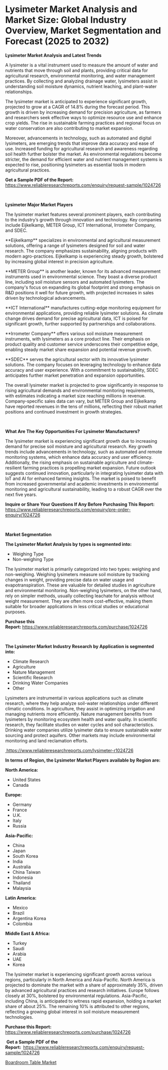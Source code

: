 <p><h1>Lysimeter Market Analysis and Market Size: Global Industry Overview, Market Segmentation and Forecast (2025 to 2032)</h1></p><p><strong>Lysimeter Market Analysis and Latest Trends</strong></p>
<p><p>A lysimeter is a vital instrument used to measure the amount of water and nutrients that move through soil and plants, providing critical data for agricultural research, environmental monitoring, and water management practices. By collecting and analyzing drainage water, lysimeters assist in understanding soil moisture dynamics, nutrient leaching, and plant-water relationships.</p><p>The lysimeter market is anticipated to experience significant growth, projected to grow at a CAGR of 14.8% during the forecast period. This growth is driven by increasing demand for precision agriculture, as farmers and researchers seek effective ways to optimize resource use and enhance crop yields. The rise in sustainable farming practices and regional focus on water conservation are also contributing to market expansion. </p><p>Moreover, advancements in technology, such as automated and digital lysimeters, are emerging trends that improve data accuracy and ease of use. Increased funding for agricultural research and awareness regarding soil health further bolster the market. As environmental regulations become stricter, the demand for efficient water and nutrient management systems is expected to rise, positioning lysimeters as essential tools in modern agricultural practices.</p></p>
<p><strong>Get a Sample PDF of the Report:&nbsp;</strong> <a href="https://www.reliableresearchreports.com/enquiry/request-sample/1024726?utm_campaign=3210&utm_medium=2&utm_source=Github&utm_content=ia&utm_term=06032025&utm_id=lysimeter">https://www.reliableresearchreports.com/enquiry/request-sample/1024726</a></p>
<p>&nbsp;</p>
<p><strong>Lysimeter Major Market Players</strong></p>
<p><p>The lysimeter market features several prominent players, each contributing to the industry’s growth through innovation and technology. Key companies include Eijkelkamp, METER Group, ICT International, Irrometer Company, and SDEC.</p><p>**Eijkelkamp** specializes in environmental and agricultural measurement solutions, offering a range of lysimeters designed for soil and water research. The company emphasizes sustainability, aligning products with modern agro-practices. Eijkelkamp is experiencing steady growth, bolstered by increasing global interest in precision agriculture.</p><p>**METER Group** is another leader, known for its advanced measurement instruments used in environmental science. They boast a diverse product line, including soil moisture sensors and automated lysimeters. The company's focus on expanding its global footprint and strong emphasis on R&D positions it well for future growth, with projected increases in sales driven by technological advancements.</p><p>**ICT International** manufactures cutting-edge monitoring equipment for environmental applications, providing reliable lysimeter solutions. As climate change drives demand for precise agricultural data, ICT is poised for significant growth, further supported by partnerships and collaborations.</p><p>**Irrometer Company** offers various soil moisture measurement instruments, with lysimeters as a core product line. Their emphasis on product quality and customer service underscores their competitive edge, enabling steady market share expansion and potential revenue growth.</p><p>**SDEC** serves the agricultural sector with its innovative lysimeter solutions. The company focuses on leveraging technology to enhance data accuracy and user experience. With a commitment to sustainability, SDEC anticipates further market penetration and expansion opportunities.</p><p>The overall lysimeter market is projected to grow significantly in response to rising agricultural demands and environmental monitoring requirements, with estimates indicating a market size reaching millions in revenue. Company-specific sales data can vary, but METER Group and Eijkelkamp have reported revenues in the tens of millions, reflecting their robust market positions and continued investment in growth strategies.</p></p>
<p>&nbsp;</p>
<p><strong>What Are The Key Opportunities For Lysimeter Manufacturers?</strong></p>
<p><p>The lysimeter market is experiencing significant growth due to increasing demand for precise soil moisture and agricultural research. Key growth trends include advancements in technology, such as automated and remote monitoring systems, which enhance data accuracy and user efficiency. Additionally, the rising emphasis on sustainable agriculture and climate-resilient farming practices is propelling market expansion. Future outlook suggests continued innovation, particularly in integrating lysimeter data with IoT and AI for enhanced farming insights. The market is poised to benefit from increased governmental and academic investments in environmental monitoring and agricultural sustainability, leading to a robust CAGR over the next five years.</p></p>
<p><strong>Inquire or Share Your Questions If Any Before Purchasing This Report:</strong> <a href="https://www.reliableresearchreports.com/enquiry/pre-order-enquiry/1024726?utm_campaign=3210&utm_medium=2&utm_source=Github&utm_content=ia&utm_term=06032025&utm_id=lysimeter">https://www.reliableresearchreports.com/enquiry/pre-order-enquiry/1024726</a></p>
<p>&nbsp;</p>
<p><strong>Market Segmentation</strong></p>
<p><strong>The Lysimeter Market Analysis by types is segmented into:</strong></p>
<p><ul><li>Weighing Type</li><li>Non-weighing Type</li></ul></p>
<p><p>The lysimeter market is primarily categorized into two types: weighing and non-weighing. Weighing lysimeters measure soil moisture by tracking changes in weight, providing precise data on water usage and evapotranspiration. These are valuable for detailed studies in agriculture and environmental monitoring. Non-weighing lysimeters, on the other hand, rely on simpler methods, usually collecting leachate for analysis without weight measurement. They are often more cost-effective, making them suitable for broader applications in less critical studies or educational purposes.</p></p>
<p><strong>Purchase this Report:&nbsp;</strong><a href="https://www.reliableresearchreports.com/purchase/1024726?utm_campaign=3210&utm_medium=2&utm_source=Github&utm_content=ia&utm_term=06032025&utm_id=lysimeter">https://www.reliableresearchreports.com/purchase/1024726</a></p>
<p>&nbsp;</p>
<p><strong>The Lysimeter Market Industry Research by Application is segmented into:</strong></p>
<p><ul><li>Climate Research</li><li>Agriculture</li><li>Nature Management</li><li>Scientific Research</li><li>Drinking Water Companies</li><li>Other</li></ul></p>
<p><p>Lysimeters are instrumental in various applications such as climate research, where they help analyze soil-water relationships under different climatic conditions. In agriculture, they assist in optimizing irrigation and managing nutrients more efficiently. Nature management benefits from lysimeters by monitoring ecosystem health and water quality. In scientific research, they facilitate studies on water cycles and soil characteristics. Drinking water companies utilize lysimeter data to ensure sustainable water sourcing and protect aquifers. Other markets may include environmental monitoring and land reclamation efforts.</p></p>
<p><a href="https://www.reliableresearchreports.com/lysimeter-r1024726?utm_campaign=3210&utm_medium=2&utm_source=Github&utm_content=ia&utm_term=06032025&utm_id=lysimeter">&nbsp;https://www.reliableresearchreports.com/lysimeter-r1024726</a></p>
<p><strong>In terms of Region, the Lysimeter Market Players available by Region are:</strong></p>
<p>
    <p> <strong> North America: </strong>
        <ul>
            <li>United States</li>
            <li>Canada</li>
        </ul>
        </p> 
    <p> <strong> Europe: </strong>
        <ul>
            <li>Germany</li>
            <li>France</li>
            <li>U.K.</li>
            <li>Italy</li>
            <li>Russia</li>
        </ul>
        </p> 
    <p> <strong> Asia-Pacific: </strong>
        <ul>
            <li>China</li>
            <li>Japan</li>
            <li>South Korea</li>
            <li>India</li>
            <li>Australia</li>
            <li>China Taiwan</li>
            <li>Indonesia</li>
            <li>Thailand</li>
            <li>Malaysia</li>
        </ul>
        </p> 
    <p> <strong> Latin America: </strong>
        <ul>
            <li>Mexico</li>
            <li>Brazil</li>
            <li>Argentina Korea</li>
            <li>Colombia</li>
        </ul>
        </p> 
    <p> <strong> Middle East & Africa: </strong>
        <ul>
            <li>Turkey</li>
            <li>Saudi</li>
            <li>Arabia</li>
            <li>UAE</li>
            <li>Korea</li>
        </ul>
    </p>
    </p>
<p><p>The lysimeter market is experiencing significant growth across various regions, particularly in North America and Asia-Pacific. North America is projected to dominate the market with a share of approximately 35%, driven by advanced agricultural practices and research initiatives. Europe follows closely at 30%, bolstered by environmental regulations. Asia-Pacific, including China, is anticipated to witness rapid expansion, holding a market share of about 25%. The remaining 10% is attributed to other regions, reflecting a growing global interest in soil moisture measurement technologies.</p></p>
<p><strong>Purchase this Report: </strong><a href="https://www.reliableresearchreports.com/purchase/1024726?utm_campaign=3210&utm_medium=2&utm_source=Github&utm_content=ia&utm_term=06032025&utm_id=lysimeter">https://www.reliableresearchreports.com/purchase/1024726</a></p>
<p>&nbsp;<strong>Get a Sample PDF of the Report:&nbsp;&nbsp;</strong><a href="https://www.reliableresearchreports.com/enquiry/request-sample/1024726?utm_campaign=3210&utm_medium=2&utm_source=Github&utm_content=ia&utm_term=06032025&utm_id=lysimeter">https://www.reliableresearchreports.com/enquiry/request-sample/1024726</a></p>
<p><strong></strong></p>
<p><p><a href="https://github.com/muhjanaidu/Market-Research-Report-List-1/blob/main/boardroom-table-market.md?utm_campaign=3210&utm_medium=2&utm_source=Github&utm_content=ia&utm_term=06032025&utm_id=lysimeter">Boardroom Table Market</a></p></p>